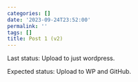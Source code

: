 ```yaml
---
categories: []
date: '2023-09-24T23:52:00'
permalink: ''
tags: []
title: Post 1 (v2)
---
```


Last status: Upload to just wordpress.<br />

Expected status: Upload to WP and GitHub.<br />

<br />